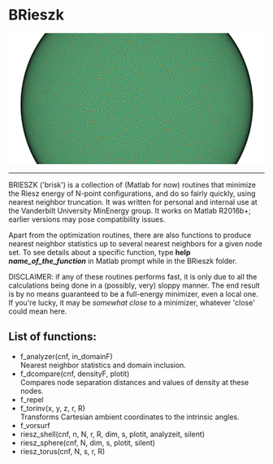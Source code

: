 # BRieszk
<p align="center">
<img src="https://raw.githubusercontent.com/OVlasiuk/BRieszk/master/sph_paisley.png" width="800">
</p>

---
BRIESZK ('brisk') is a collection of (Matlab for now) routines that minimize the Riesz energy of N-point configurations, and do so fairly quickly, using nearest neighbor truncation. It was written for personal and internal use at the Vanderbilt University MinEnergy group.
It works on Matlab R2016b+; earlier versions may pose compatibility issues.

Apart from the optimization routines, there are also functions to produce nearest neighbor statistics up to several nearest neighbors for a given node set. To see details about a specific function, type **help _name_of_the_function_** in Matlab prompt while in the BRieszk folder. 

DISCLAIMER: if any of these routines performs fast, it is only due to all the calculations being done in a (possibly, very) sloppy manner. The end result is by no means guaranteed to be a full-energy minimizer, even a local one. If you're lucky, it may be _somewhat close_ to a minimizer, whatever 'close' could mean here.

## List of functions:

* f_analyzer(cnf, in_domainF) <br>
Nearest neighbor statistics and domain inclusion.
* f_dcompare(cnf, densityF, plotit) <br>
Compares node separation distances and values of density at these nodes.
* f_repel
* f_torinv(x, y, z, r, R) <br>
Transforms Cartesian ambient coordinates to the intrinsic angles.
* f_vorsurf
* riesz_shell(cnf, n, N, r, R, dim, s, plotit, analyzeit, silent) <br>
* riesz_sphere(cnf, N, dim, s, plotit, silent)
* riesz_torus(cnf, N, s, r, R)
